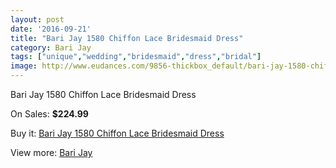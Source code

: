 ```yaml
---
layout: post
date: '2016-09-21'
title: "Bari Jay 1580 Chiffon Lace Bridesmaid Dress"
category: Bari Jay
tags: ["unique","wedding","bridesmaid","dress","bridal"]
image: http://www.eudances.com/9856-thickbox_default/bari-jay-1580-chiffon-lace-bridesmaid-dress.jpg
---
```

Bari Jay 1580 Chiffon Lace Bridesmaid Dress

On Sales: **$224.99**
<a href="https://www.eudances.com/en/bari-jay/3233-bari-jay-1580-chiffon-lace-bridesmaid-dress.html"><amp-img layout="responsive" width="600" height="600" src="//www.eudances.com/9856-thickbox_default/bari-jay-1580-chiffon-lace-bridesmaid-dress.jpg" alt="Bari Jay 1580 Chiffon Lace Bridesmaid Dress 0" /></a>

Buy it: [Bari Jay 1580 Chiffon Lace Bridesmaid Dress](https://www.eudances.com/en/bari-jay/3233-bari-jay-1580-chiffon-lace-bridesmaid-dress.html "Bari Jay 1580 Chiffon Lace Bridesmaid Dress")

View more: [Bari Jay](https://www.eudances.com/en/56-bari-jay "Bari Jay")